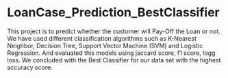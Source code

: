 # LoanCase_Prediction_BestClassifier
This project is to predict whether the customer will Pay-Off the Loan or not. We have used different classification algorithms such as K-Nearest Neighbor, Decision Tree, Support Vector Machine (SVM) and Logistic Regression. And evaluated this models using jaccard score, f1 score, logg loss. We concluded with the Best Classifier for our data set with the highest accuracy score.
